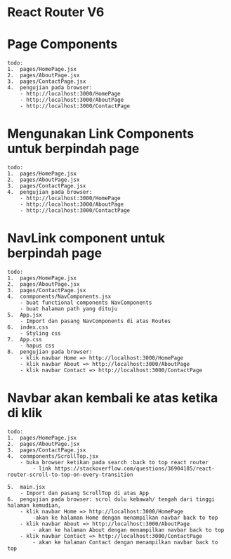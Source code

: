 # React Router V6

# Page Components

    todo:
    1.  pages/HomePage.jsx
    2.  pages/AboutPage.jsx
    3.  pages/ContactPage.jsx
    4.  pengujian pada browser:
        - http://localhost:3000/HomePage
        - http://localhost:3000/AboutPage
        - http://localhost:3000/ContactPage

# Mengunakan Link Components untuk berpindah page

    todo:
    1.  pages/HomePage.jsx
    2.  pages/AboutPage.jsx
    3.  pages/ContactPage.jsx
    4.  pengujian pada browser:
        - http://localhost:3000/HomePage
        - http://localhost:3000/AboutPage
        - http://localhost:3000/ContactPage

# NavLink component untuk berpindah page

    todo:
    1.  pages/HomePage.jsx
    2.  pages/AboutPage.jsx
    3.  pages/ContactPage.jsx
    4.  conmponents/NavComponents.jsx
        - buat functional components NavComponents
        - buat halaman path yang dituju
    5.  App.jsx
        - Import dan pasang NavComponents di atas Routes
    6.  index.css
        - Styling css
    7.  App.css
        - hapus css
    8.  pengujian pada browser:
        - klik navbar Home => http://localhost:3000/HomePage
        - klik navbar About => http://localhost:3000/AboutPage
        - klik navbar Contact => http://localhost:3000/ContactPage

# Navbar akan kembali ke atas ketika di klik

    todo:
    1.  pages/HomePage.jsx
    2.  pages/AboutPage.jsx
    3.  pages/ContactPage.jsx
    4.  conmponents/ScrollTop.jsx
        - buka browser ketikan pada search :back to top react router
            - link https://stackoverflow.com/questions/36904185/react-router-scroll-to-top-on-every-transition

    5.  main.jsx
        - Import dan pasang ScrollTop di atas App
    6.  pengujian pada browser: scrol dulu kebawah/ tengah dari tinggi halaman kemudian,
        - klik navbar Home => http://localhost:3000/HomePage
            -akan ke halaman Home dengan menampilkan navbar back to top
        - klik navbar About => http://localhost:3000/AboutPage
            - akan ke halaman About dengan menampilkan navbar back to top
        - klik navbar Contact => http://localhost:3000/ContactPage
            - akan ke halaman Contact dengan menampilkan navbar back to top

